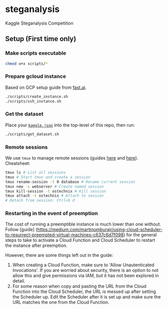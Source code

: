 # steganalysis
Kaggle Steganalysis Competition 

## Setup (First time only)

### Make scripts executable
```bash
chmod u+x scripts/*
```

### Prepare gcloud instance
Based on GCP setup guide from [fast.ai](https://course.fast.ai/start_gcp.html).
```bash
./scripts/create_instance.sh
./scripts/ssh_instance.sh
```

### Get the dataset
Place your [`kaggle.json`](https://github.com/Kaggle/kaggle-api#api-credentials) into the top-level of this repo, then run:
```bash
./scripts/get_dataset.sh
```

### Remote sessions
We use `tmux` to manage remote sessions (guides [here](https://www.hamvocke.com/blog/a-quick-and-easy-guide-to-tmux/) and [here](https://www.ostechnix.com/tmux-command-examples-to-manage-multiple-terminal-sessions/)). Cheatsheet:
```bash
tmux ls # List all sessions
tmux # Start tmux and create a session
tmux rename-session -t 0 database # Rename current session
tmux new -s webserver # Create named session
tmux kill-session -t ostechnix # Kill session
tmux attach -t ostechnix # Attach to session
# Detach from session: Ctrl+b d
```

### Restarting in the event of preemption
The cost of running a preemptible instance is much lower than one without. Follow [guide] (https://medium.com/martinomburajr/using-cloud-scheduler-to-resurrect-preempted-virtual-machines-c637c6d7f098) for the general steps to take to activate a Cloud Function and Cloud Scheduler to restart the instance after preemption. 

However, there are some things left out in the guide:
1. When creating a Cloud Function, make sure to 'Allow Unautenticated Invocations'. If you are worried about security, there is an option to not allow this and give permissions via IAM, but it has not been explored in detail.
2. For some reason when copy and pasting the URL from the Cloud Function into the Cloud Scheduler, the URL is messed up after setting the Scheduler up. Edit the Scheduler after it is set up and make sure the URL matches the one from the Cloud Function. 

